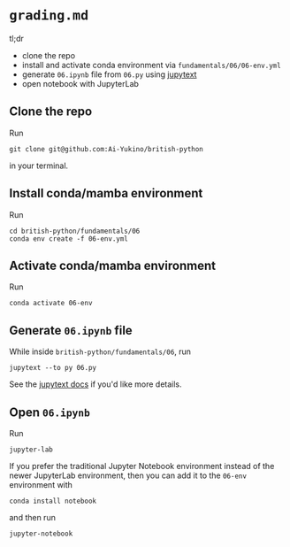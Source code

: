 # `grading.md`

tl;dr

- clone the repo
- install and activate conda environment via `fundamentals/06/06-env.yml`
- generate `06.ipynb` file from `06.py` using [jupytext](https://jupytext.readthedocs.io/en/latest/index.html)
- open notebook with JupyterLab

## Clone the repo

Run

```
git clone git@github.com:Ai-Yukino/british-python
```

in your terminal.

## Install conda/mamba environment

Run

```
cd british-python/fundamentals/06
conda env create -f 06-env.yml
```

## Activate conda/mamba environment

Run

```
conda activate 06-env
```

## Generate `06.ipynb` file

While inside `british-python/fundamentals/06`, run

```
jupytext --to py 06.py
```

See the [jupytext docs](https://jupytext.readthedocs.io/en/latest/index.html) if you'd like more details.

## Open `06.ipynb`

Run

```
jupyter-lab
```

If you prefer the traditional Jupyter Notebook environment instead of the newer JupyterLab environment, then you can add it to the `06-env` environment with

```
conda install notebook
```

and then run

```
jupyter-notebook
```

